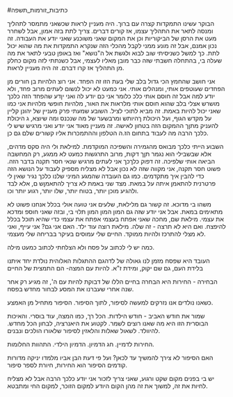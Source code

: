 #כתיבות_זורמות_תשפה 

הבוקר עשינו התמקדות קצרה עם ברוך. היה מעניין לראות שכשאני מתמסר לתהליך ומנסה לתאר את התהליך עצמו, אז קורים דברים. צריך לתת בזה אמון, אבל לשחרר מעט את הרסן של הביקוריות וכן את המקום שאני משוכנע שאני יודע את העבודה. זה נכון אמנם, אבל זה מונע ממני לקבל מהכלי הזה שנקרא התמקדות את מה שהוא יכול לתת. כך למשל כשניסיתי שוב לבוא ולגשת אל ה"נושא" ואז באופן טבעי לתאר את מה שעלה בי, בהתחלה חשבתי שזה כבר מובן מאליו לעצמי, אבל כשנתתי לזה מקום כחלק מן התהליך אז קרו דברם. זה היה מעניין לראות.

אני חושב שהחמץ הכי גדול בלב שלי בעת הזו זה הפחד. אני רוצ הלהיות בן חורים מן הפחדים שעוטפים אותי, ומנהלים אותי. אני כמעט לא יכול לנשום לעתים מרוב פחד, ולא יודע למה אבל זה חוסם אותי כלכ כלומר אני כם יודע לה ואני יןדע שהפחד הזה כלכך מושרש אצלי בלב שהוא חוסם אותי מלראות את האור, מלהיות חופשי מלהיות אני כמו שאני יכול להיות באמת. זה מביא לתוכי לציל.
השובע שמעתי פרק מעניין של יהונן קליין על מקדש הגוף, ועל היכולת ךהיותש ומרבשער של מה שנכנס ומה שיוצא, ג היכולת להעניק מתןך ההמקום הזה בטחון לאישה. זה מעניין מאוד אני יודע ואני מרגיש שיש לי כלכך הרבה מה לעבוד בתחום הז.ה
הטלפון וההתמכרות אליו קשורים שלם גם כן.

השבוע הייתי כלכך מבואס מהגמירה והשפיכה המוקדמת. למילאת ולי היה סקס מדהים, אלא שבשבילי הוא נגמר תןך דקות, מרוב התרגשות כמעט לא ממגע, רק המחשבה הביאה אותי שלפיכה. זה דפוק כלךכך אני לעתים מרגיש שנאי חסר תקנה בדבר הזה. פשוט חסר תקנה, אני מקווה שזה לא נכון אבל לא מצליח מספיק לעבוד על הנושא הזה כדי להבין איך מתקדמים. כמו גם העובדה שהמגע המיני שלנו כלכך נגיר שאין לי פרטרנית להתאמן איתה על במאת. מצד שני באמת לא צריך להתאמןש ם, אלא לבד ולהגיע מוכן יותר, בטוח יותר, שלו יותר, רגוע יותר וכו.

משהו בי מדוכא. זה קשור גם מלילאת, שלעים אני טועה אולי בכלל אנחנו פשוט לא מתאימים במאת.
אבל אני יודע שזה גם המון המון המון תלוי בי, ובזה שאני חוספ ומדכא את עצמי.
מילאת שם, מחכה שאני אפתח בעצמי אפתח את עצמי כדי שהיא תוכל בכלל להיפצח. ואם היא לא תרצה - זה שלה.
מילאת רוצה עוד ילד. האם אני גם?
אני עייף, ואני לא מצלי להתרכז ולהיות ממוקד. החיים שלי עמוסים בעיקר בבריחה שלי מעצמי.

כמה יש לי לכתוב על פסח ולא הצלחתי לכתוב כמעט מילה.

העובד היא שפסח מזמן לנו גאולה של לדהגם ההתגלות האלוהית נולדת יחד איתנו בלידת העם, גם שם יקוק, ומידת ז"א.
להיות עם המצה- הם התמצית של החיים

הבחירה - החירות היא הבחרה בחיים הללו של דבוקת להיות עם ה', זה מגיע רק אחר שנה אחרי שעברנו את המסע לבחור מחדש בפסח.

כשאנו נולדים אנו נזרקים למעשה לסיפור, לתוך הסיפור. הסיפור מתחיל מן האמצע.

שמור את חודש האביב - חודש הילדות. הכל רך, כמו המצה, עוד בוסרי. והאיכות הבוסרית הזו היא מה שאנו רוצים לשמר. לקטוע את היאנרציה, לבחון הכל מחדש. להיוולד. לשאול שאלות
והלאזין לסיפור שלאורו הולכים ונבנים.

החירות לדמיין. חג הדמיון. הדמיון הילדי. התהוות החלומות.

האם הסיפור לא צירך להמשיך עד לכאן?
ועל פי דעת הבן אביו מלמדו
יניקה מדורות קודמים
הסיפור הוא החירות, חיורת לספר סיפור.

יש בי בפנים מקום שקט ורגוע, שאני צריך לזכור
אני יודע כלכך הרבה אבל לא מצליח לחיות את זה, למשוך את זה מהן הקום היודע למקום הזוכר, למקום החי ומתבטא.


